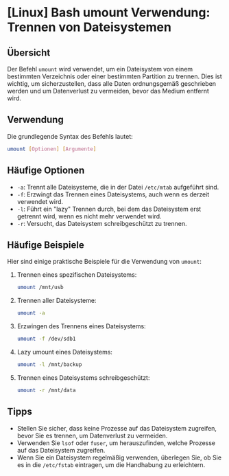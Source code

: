 # [Linux] Bash umount Verwendung: Trennen von Dateisystemen

## Übersicht
Der Befehl `umount` wird verwendet, um ein Dateisystem von einem bestimmten Verzeichnis oder einer bestimmten Partition zu trennen. Dies ist wichtig, um sicherzustellen, dass alle Daten ordnungsgemäß geschrieben werden und um Datenverlust zu vermeiden, bevor das Medium entfernt wird.

## Verwendung
Die grundlegende Syntax des Befehls lautet:

```bash
umount [Optionen] [Argumente]
```

## Häufige Optionen
- `-a`: Trennt alle Dateisysteme, die in der Datei `/etc/mtab` aufgeführt sind.
- `-f`: Erzwingt das Trennen eines Dateisystems, auch wenn es derzeit verwendet wird.
- `-l`: Führt ein "lazy" Trennen durch, bei dem das Dateisystem erst getrennt wird, wenn es nicht mehr verwendet wird.
- `-r`: Versucht, das Dateisystem schreibgeschützt zu trennen.

## Häufige Beispiele
Hier sind einige praktische Beispiele für die Verwendung von `umount`:

1. Trennen eines spezifischen Dateisystems:
   ```bash
   umount /mnt/usb
   ```

2. Trennen aller Dateisysteme:
   ```bash
   umount -a
   ```

3. Erzwingen des Trennens eines Dateisystems:
   ```bash
   umount -f /dev/sdb1
   ```

4. Lazy umount eines Dateisystems:
   ```bash
   umount -l /mnt/backup
   ```

5. Trennen eines Dateisystems schreibgeschützt:
   ```bash
   umount -r /mnt/data
   ```

## Tipps
- Stellen Sie sicher, dass keine Prozesse auf das Dateisystem zugreifen, bevor Sie es trennen, um Datenverlust zu vermeiden.
- Verwenden Sie `lsof` oder `fuser`, um herauszufinden, welche Prozesse auf das Dateisystem zugreifen.
- Wenn Sie ein Dateisystem regelmäßig verwenden, überlegen Sie, ob Sie es in die `/etc/fstab` eintragen, um die Handhabung zu erleichtern.